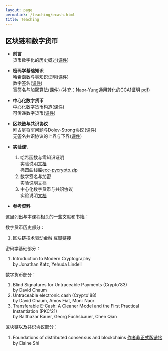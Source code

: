 ```yaml
---
layout: page
permalink: /teaching/ecash.html
title: Teaching
---
```


## 区块链和数字货币

- **前言** \
  货币数字化的历史概述([课件](/teachings/ecash-slides/ECash1-Intro.pdf))
- **密码学基础知识** \
  哈希函数与零知识证明([课件](/teachings/ecash-slides/ECash2-Crypto1.pdf))\
  数字签名([课件](/teachings/ecash-slides/ECash3-Crypto2.pdf))\
  盲签名与加密算法([课件](/teachings/ecash-slides/ECash4-Crypto3.pdf)) (补充：Naor-Yung通用转化的CCA1证明 [pdf](/teachings/notes/ECash_note1_Naor_Yung.pdf))
 - **中心化数字货币** \
  中心化数字货币构造([课件](/teachings/ecash-slides/ECash5-ECash.pdf))\
  可传递数字货币([课件](/teachings/ecash-slides/ECash6-TECash.pdf))
 - **区块链与共识协议** \
  拜占庭将军问题与Dolev-Strong协议([课件](/teachings/ecash-slides/ECash7-blockchain.pdf))\
  无签名共识协议的上界与下界([课件](/teachings/ecash-slides/ECash8-blockchain2.pdf))


- **实验课**\
  1. 哈希函数与零知识证明\
  实验说明[文档](/teachings/lab-files/ECash_Lab1.pdf)\
  椭圆曲线库[ecc-pycrypto.zip](/teachings/lab-files/ecc-pycrypto-master.zip)
  2. 数字签名与加密\
  实验说明[文档](/teachings/lab-files/ECash_Lab2.pdf)
  3. 中心化数字货币与共识协议\
  实验说明[文档](/teachings/lab-files/ECash_Lab3.pdf)

- **参考资料**

这里列出与本课程相关的一些文献和书籍：

数字货币历史部分：
1. 区块链技术驱动金融 [豆瓣链接](https://book.douban.com/subject/26860970/)

密码学基础部分：
1. Introduction to Modern Cryptography\
  by Jonathan Katz, Yehuda Lindell

数字货币部分：
1. Blind Signatures for Untraceable Payments (Crypto'83)\
  by David Chaum
2. Untraceable electronic cash (Crypto'88)\
  by David Chaum, Amos Fiat, Moni Naor
3. Transferable E-Cash: A Cleaner Model and the First Practical Instantiation (PKC'21)\
  by Balthazar Bauer, Georg Fuchsbauer, Chen Qian

区块链以及共识协议部分：
1. Foundations of distributed consensus and blockchains [作者非正式版链接](http://elaineshi.com/docs/blockchain-book.pdf)\
  by Elaine Shi

<br>